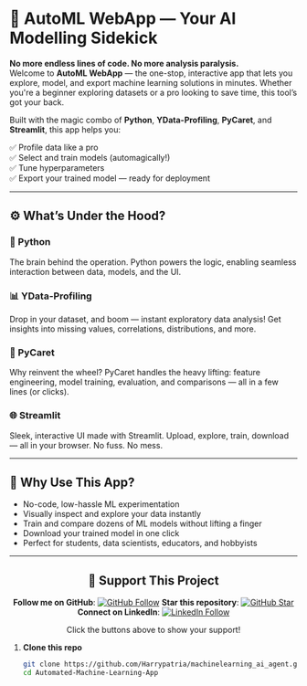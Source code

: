 # 🚀 AutoML WebApp — Your AI Modelling Sidekick

**No more endless lines of code. No more analysis paralysis.**  
Welcome to **AutoML WebApp** — the one-stop, interactive app that lets you explore, model, and export machine learning solutions in minutes. Whether you're a beginner exploring datasets or a pro looking to save time, this tool’s got your back.

Built with the magic combo of **Python**, **YData-Profiling**, **PyCaret**, and **Streamlit**, this app helps you:

✅ Profile data like a pro  
✅ Select and train models (automagically!)  
✅ Tune hyperparameters  
✅ Export your trained model — ready for deployment

---

## ⚙️ What’s Under the Hood?

### 🐍 Python  
The brain behind the operation. Python powers the logic, enabling seamless interaction between data, models, and the UI.

### 📊 YData-Profiling  
Drop in your dataset, and boom — instant exploratory data analysis! Get insights into missing values, correlations, distributions, and more.

### 🧠 PyCaret  
Why reinvent the wheel? PyCaret handles the heavy lifting: feature engineering, model training, evaluation, and comparisons — all in a few lines (or clicks).

### 🌐 Streamlit  
Sleek, interactive UI made with Streamlit. Upload, explore, train, download — all in your browser. No fuss. No mess.

---

## 🧪 Why Use This App?

- No-code, low-hassle ML experimentation  
- Visually inspect and explore your data instantly  
- Train and compare dozens of ML models without lifting a finger  
- Download your trained model in one click  
- Perfect for students, data scientists, educators, and hobbyists

---


<div align="center">


## 🌟 Support This Project
**Follow me on GitHub**: [![GitHub Follow](https://img.shields.io/github/followers/Harrypatria?style=social)](https://github.com/Harrypatria?tab=followers)
**Star this repository**: [![GitHub Star](https://img.shields.io/github/stars/Harrypatria/SQLite_Advanced_Tutorial_Google_Colab?style=social)](https://github.com/Harrypatria/SQLite_Advanced_Tutorial_Google_Colab/stargazers)
**Connect on LinkedIn**: [![LinkedIn Follow](https://img.shields.io/badge/LinkedIn-0077B5?style=for-the-badge&logo=linkedin&logoColor=white)](https://www.linkedin.com/in/harry-patria/)

Click the buttons above to show your support!

</div>


1. **Clone this repo**
   ```bash
   git clone https://github.com/Harrypatria/machinelearning_ai_agent.git
   cd Automated-Machine-Learning-App
